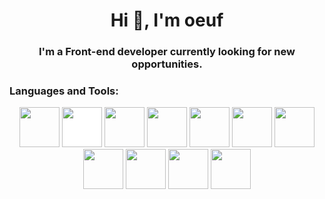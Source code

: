 
<h1 align="center">Hi 👋, I'm oeuf</h1>
<h3 align="center">I'm a Front-end developer currently looking for new opportunities.</h3>

<h3 align="left">Languages and Tools:</h3>
<p align="center"><img src="https://cdn.jsdelivr.net/gh/devicons/devicon/icons/react/react-original.svg" style="height: 4rem"/>
<img src="https://cdn.jsdelivr.net/gh/devicons/devicon/icons/nodejs/nodejs-original-wordmark.svg" style="height:4rem; background-color:white"/>
<img src="https://user-images.githubusercontent.com/93136950/180482244-addddf2b-a96e-49f7-822b-cfa38ebb9e0e.png" style="height: 4rem"/>
<img src="https://cdn.jsdelivr.net/gh/devicons/devicon/icons/html5/html5-original-wordmark.svg" style="height: 4rem"/>
<img src="https://cdn.jsdelivr.net/gh/devicons/devicon/icons/css3/css3-original-wordmark.svg" style="height: 4rem"/>
<img src="https://cdn.jsdelivr.net/gh/devicons/devicon/icons/javascript/javascript-plain.svg" style="height: 4rem"/>
<img src="https://skorpil.cz/sites/default/files/2022-01/1200px-Bash_Logo_Colored.svg_.png" style="height: 4rem"/>
<img src="https://cdn.jsdelivr.net/gh/devicons/devicon/icons/bootstrap/bootstrap-plain-wordmark.svg"  style="height: 4rem"/>
<img src="https://cdn.jsdelivr.net/gh/devicons/devicon/icons/npm/npm-original-wordmark.svg" style="height: 4rem"/>
<img src="https://cdn.jsdelivr.net/gh/devicons/devicon/icons/git/git-plain.svg" style="height: 4rem"/>
<img src="https://cdn.jsdelivr.net/gh/devicons/devicon/icons/python/python-original.svg"  style="height: 4rem"/>
</p>


